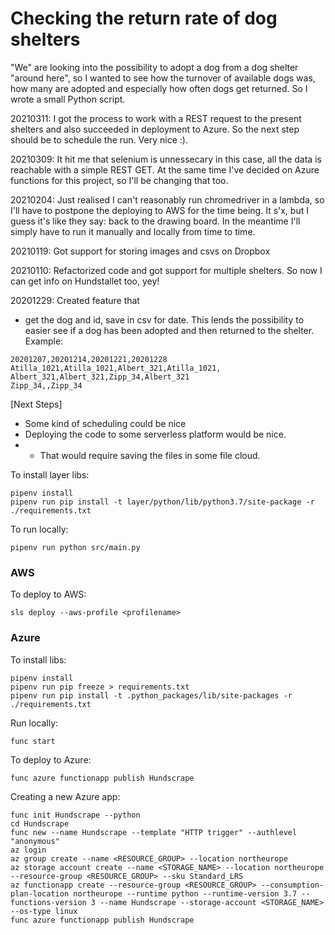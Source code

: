 # Checking the return rate of dog shelters

"We" are looking into the possibility to adopt a dog from a dog shelter "around here", so I wanted to see how the turnover of available dogs was, how many are adopted and especially how often dogs get returned. So I wrote a small Python script.

20210311: I got the process to work with a REST request to the present shelters and also succeeded in deployment to Azure. So the next step should be to schedule the run. Very nice :).

20210309: It hit me that selenium is unnessecary in this case, all the data is reachable with a simple REST GET. At the same time I've decided on Azure functions for this project, so I'll be changing that too.

20210204: Just realised I can't reasonably run chromedriver in a lambda, so I'll have to postpone the deploying to AWS for the time being. It s'x, but I guess it's like they say: back to the drawing board. In the meantime I'll simply have to run it manually and locally from time to time.

20210119: Got support for storing images and csvs on Dropbox

20210110: Refactorized code and got support for multiple shelters. So now I can get info on Hundstallet too, yey!

20201229: Created feature that 
* get the dog and id, save in csv for date. This lends the possibility to easier see if a dog has been adopted and then returned to the shelter. Example:
```
20201207,20201214,20201221,20201228
Atilla_1021,Atilla_1021,Albert_321,Atilla_1021,
Albert_321,Albert_321,Zipp_34,Albert_321
Zipp_34,,Zipp_34
```


[Next Steps]
* Some kind of scheduling could be nice
* Deploying the code to some serverless platform would be nice. 
* * That would require saving the files in some file cloud.

To install layer libs:
````
pipenv install
pipenv run pip install -t layer/python/lib/python3.7/site-package -r ./requirements.txt
````

To run locally:
````
pipenv run python src/main.py
````

### AWS
To deploy to AWS:
````
sls deploy --aws-profile <profilename>
````

### Azure
To install libs:
````
pipenv install
pipenv run pip freeze > requirements.txt
pipenv run pip install -t .python_packages/lib/site-packages -r ./requirements.txt
````

Run locally:
````
func start
````

To deploy to Azure:
````
func azure functionapp publish Hundscrape
````

Creating a new Azure app:
````
func init Hundscrape --python
cd Hundscrape
func new --name Hundscrape --template "HTTP trigger" --authlevel "anonymous"
az login
az group create --name <RESOURCE_GROUP> --location northeurope
az storage account create --name <STORAGE_NAME> --location northeurope --resource-group <RESOURCE_GROUP> --sku Standard_LRS
az functionapp create --resource-group <RESOURCE_GROUP> --consumption-plan-location northeurope --runtime python --runtime-version 3.7 --functions-version 3 --name Hundscrape --storage-account <STORAGE_NAME> --os-type linux
func azure functionapp publish Hundscrape
````